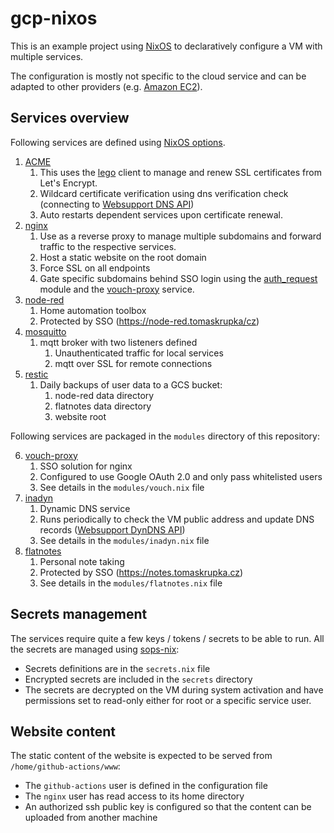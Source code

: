# gcp-nixos

This is an example project using [NixOS](https://nixos.org/) to declaratively configure a VM with multiple services.

The configuration is mostly not specific to the cloud service and can be adapted to other providers (e.g. [Amazon EC2](https://nixos.wiki/wiki/Install_NixOS_on_Amazon_EC2)).

## Services overview

Following services are defined using [NixOS options](https://search.nixos.org/options?channel=23.11&from=0&size=50&sort=relevance&type=packages&query=services.).

1. [ACME](https://github.com/NixOS/nixpkgs/blob/nixos-23.11/nixos/modules/security/acme/default.md)
    1. This uses the [lego](https://go-acme.github.io/lego/) client to manage and renew SSL certificates from Let's Encrypt.
    2. Wildcard certificate verification using dns verification check (connecting to [Websupport DNS API](https://rest.websupport.sk/docs/v1.zone))
    3. Auto restarts dependent services upon certificate renewal.
2. [nginx](https://docs.nginx.com/nginx/admin-guide/web-server/reverse-proxy/)
    1. Use as a reverse proxy to manage multiple subdomains and forward traffic to the respective services.
    2. Host a static website on the root domain
    3. Force SSL on all endpoints
    4. Gate specific subdomains behind SSO login using the [auth_request](http://nginx.org/en/docs/http/ngx_http_auth_request_module.html) module and the [vouch-proxy](https://github.com/vouch/vouch-proxy) service.
3. [node-red](https://nodered.org/)
    1. Home automation toolbox
    2. Protected by SSO (https://node-red.tomaskrupka/cz)
4. [mosquitto](https://github.com/eclipse/mosquitto)
    1. mqtt broker with two listeners defined
        1. Unauthenticated traffic for local services
        2. mqtt over SSL for remote connections
5. [restic](https://restic.net/)
    1. Daily backups of user data to a GCS bucket:
        1. node-red data directory
        2. flatnotes data directory
        3. website root

Following services are packaged in the `modules` directory of this repository:

6. [vouch-proxy](https://github.com/vouch/vouch-proxy)
    1. SSO solution for nginx
    2. Configured to use Google OAuth 2.0 and only pass whitelisted users
    3. See details in the `modules/vouch.nix` file
7. [inadyn](https://github.com/troglobit/inadyn)
    1. Dynamic DNS service
    2. Runs periodically to check the VM public address and update DNS records ([Websupport DynDNS API](https://www.websupport.cz/podpora/kb/dyndns/))
    3. See details in the `modules/inadyn.nix` file
8. [flatnotes](https://github.com/dullage/flatnotes)
    1. Personal note taking
    2. Protected by SSO (https://notes.tomaskrupka.cz)
    3. See details in the `modules/flatnotes.nix` file

## Secrets management

The services require quite a few keys / tokens / secrets to be able to run. All the secrets are managed using [sops-nix](https://github.com/Mic92/sops-nix):

- Secrets definitions are in the `secrets.nix` file
- Encrypted secrets are included in the `secrets` directory
- The secrets are decrypted on the VM during system activation and have permissions set to read-only either for root or a specific service user.

## Website content

The static content of the website is expected to be served from `/home/github-actions/www`:
- The `github-actions` user is defined in the configuration file
- The `nginx` user has read access to its home directory
- An authorized ssh public key is configured so that the content can be uploaded from another machine
